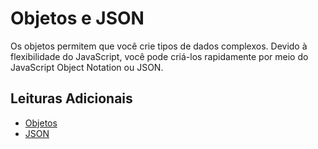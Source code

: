 # Objetos e JSON

Os objetos permitem que você crie tipos de dados complexos. Devido à flexibilidade do JavaScript, você pode criá-los rapidamente por meio do JavaScript Object Notation ou JSON.

## Leituras Adicionais

- [Objetos](https://developer.mozilla.org/en-US/docs/Web/JavaScript/Reference/Global_Objects/Object)
- [JSON](https://developer.mozilla.org/en-US/docs/Web/JavaScript/Reference/Global_Objects/JSON)
